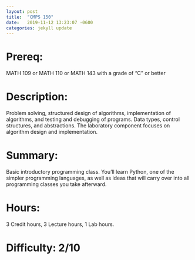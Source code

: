```yaml
---
layout: post
title:  "CMPS 150"
date:   2019-11-12 13:23:07 -0600
categories: jekyll update
---
```

# Prereq:  
MATH 109 or MATH 110 or MATH 143 with a grade of “C” or better
  
# Description:  
Problem solving, structured design of algorithms, implementation of algorithms, and testing and debugging of programs. Data types, control structures, and abstractions. The laboratory component focuses on algorithm design and implementation.  

# Summary:  
Basic introductory programming class.  You’ll learn Python, one of the simpler programming languages, as well as ideas that will carry over into all programming classes you take afterward.  
  
# Hours:  
3 Credit hours, 3 Lecture hours, 1 Lab hours.  
  
  
# Difficulty: 2/10  